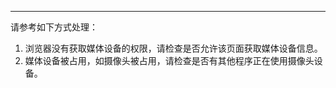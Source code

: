 <Title>Web 平台创建流时出现 “devices detect error:  NotReadableError Could not start video source” 错误？</Title>



- - - 

请参考如下方式处理：

1. 浏览器没有获取媒体设备的权限，请检查是否允许该页面获取媒体设备信息。   
2. 媒体设备被占用，如摄像头被占用，请检查是否有其他程序正在使用摄像头设备。